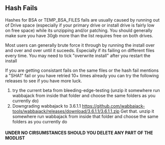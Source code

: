 ## Hash Fails 

Hashes for BSA or TEMP_BSA_FILES fails are usually caused by running out of Drive space (especially if your primary drive or install drive is fairly low on free space) while its unzipping and/or patching. You should generally make sure you have 30gb more than the list requires free on both drives.

Most users can generally brute force it through by running the install over and over and over until it suceeds. Especially if its failing on different files every time. You may need to tick "overwrite install" after you restart the install

If you are getting consistant fails on the same files or the hash fail mentions a "SHA1" fail or you have retried 10+ times already you can try the following releases to see if you have more luck.

1. try the current beta from ⁠bleeding-edge-testing  (unzip it somewhere
   run wabbajack from inside that folder and choose the same folders as you currently do)
2. Downgrading wabbajack to 3.6.1.1
   <https://github.com/wabbajack-tools/wabbajack/releases/download/3.6.1.1/3.6.1.1.zip>
   Get that. unzip it somewhere
   run wabbajack from inside that folder and choose the same folders as you currently do

#### UNDER NO CIRSUMSTANCES SHOULD YOU DELETE ANY PART OF THE MODLIST 
